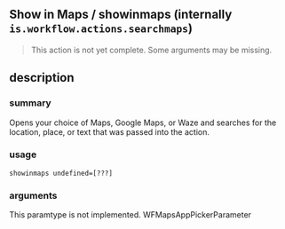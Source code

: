
## Show in Maps / showinmaps (internally `is.workflow.actions.searchmaps`)

> This action is not yet complete. Some arguments may be missing.



## description
### summary
Opens your choice of Maps, Google Maps, or Waze and searches for the location, place, or text that was passed into the action.


### usage
`showinmaps undefined=[???]`

### arguments
This paramtype is not implemented. WFMapsAppPickerParameter
